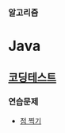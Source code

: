### 알고리즘

# Java

## [코딩테스트](https://school.programmers.co.kr/learn/challenges?order=recent&page=1&languages=java&levels=2)
### 연습문제
- [점 찍기](코딩테스트/점찍기.md)